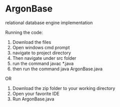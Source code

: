 # ArgonBase
relational database engine implementation

Running the code:
1. Download the files
2. Open windows cmd prompt
3. navigate to project directory
4. Then navigate under src folder
5. run the command javac *.java
6. then run the command java ArgonBase.java

OR

1. Download the zip folder to your working directory
2. Open your favorite IDE
3. Run ArgonBase.java
